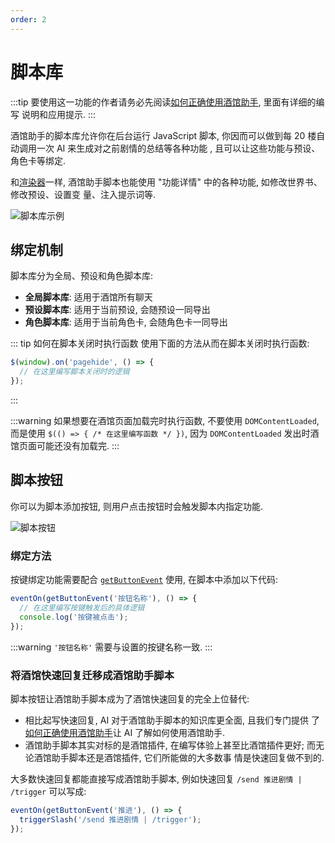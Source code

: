 ```yaml
---
order: 2
---
```


# 脚本库

:::tip
要使用这一功能的作者请务必先阅读[如何正确使用酒馆助手](/guide/基本用法/如何正确使用酒馆助手.md), 里面有详细的编写
说明和应用提示. 
:::

酒馆助手的脚本库允许你在后台运行 JavaScript 脚本, 你因而可以做到每 20 楼自动调用一次 AI 来生成对之前剧情的总结等各种功能
, 且可以让这些功能与预设、角色卡等绑定.

和[渲染器](/guide/基本用法/渲染器.md)一样, 酒馆助手脚本也能使用 "功能详情" 中的各种功能, 如修改世界书、修改预设、设置变
量、注入提示词等.

![脚本库示例](/脚本库.png)

## 绑定机制

脚本库分为全局、预设和角色脚本库:

- **全局脚本库**: 适用于酒馆所有聊天
- **预设脚本库**: 适用于当前预设, 会随预设一同导出
- **角色脚本库**: 适用于当前角色卡, 会随角色卡一同导出

::: tip 如何在脚本关闭时执行函数
使用下面的方法从而在脚本关闭时执行函数:
```javascript
$(window).on('pagehide', () => {
  // 在这里编写脚本关闭时的逻辑
});
```
:::

:::warning
如果想要在酒馆页面加载完时执行函数, 不要使用 `DOMContentLoaded`, 而是使用 `$(() => { /* 在这里编写函数 */ })`, 因为
`DOMContentLoaded` 发出时酒馆页面可能还没有加载完. 
:::

## 脚本按钮

你可以为脚本添加按钮, 则用户点击按钮时会触发脚本内指定功能.

![脚本按钮](/脚本按钮.png)

### 绑定方法

按键绑定功能需要配合 [`getButtonEvent`](/guide/功能详情/脚本额外功能#getbuttonevent) 使用, 在脚本中添加以下代码:

```javascript
eventOn(getButtonEvent('按钮名称'), () => {
  // 在这里编写按键触发后的具体逻辑
  console.log('按键被点击');
});
```

:::warning `'按钮名称'` 需要与设置的按键名称一致. :::

### 将酒馆快速回复迁移成酒馆助手脚本

脚本按钮让酒馆助手脚本成为了酒馆快速回复的完全上位替代:

- 相比起写快速回复, AI 对于酒馆助手脚本的知识库更全面, 且我们专门提供
  了[如何正确使用酒馆助手](/guide/基本用法/如何正确使用酒馆助手.md)让 AI 了解如何使用酒馆助手.
- 酒馆助手脚本其实对标的是酒馆插件, 在编写体验上甚至比酒馆插件更好; 而无论酒馆助手脚本还是酒馆插件, 它们所能做的大多数事
  情是快速回复做不到的.

大多数快速回复都能直接写成酒馆助手脚本, 例如快速回复 `/send 推进剧情 | /trigger` 可以写成:

```javascript
eventOn(getButtonEvent('推进'), () => {
  triggerSlash('/send 推进剧情 | /trigger');
});
```
